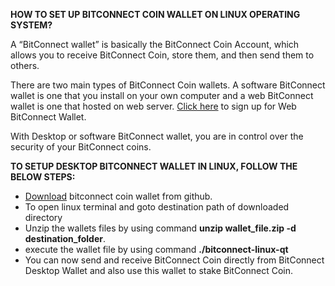 <b>HOW TO SET UP BITCONNECT COIN WALLET ON LINUX OPERATING SYSTEM?</b>

A “BitConnect wallet” is basically the BitConnect Coin Account, which allows you to receive BitConnect Coin, store them, and then send them to others.

There are two main types of BitConnect Coin wallets. A software BitConnect wallet is one that you install on your own computer and a web BitConnect wallet is one that hosted on web server. <a href="https://bitconnect.co/">Click here</a> to sign up for Web BitConnect Wallet.

With Desktop or software BitConnect wallet, you are in control over the security of your BitConnect coins.


<b>TO SETUP DESKTOP BITCONNECT WALLET IN LINUX, FOLLOW THE BELOW STEPS:</b>
<ul>
<li><a href="https://github.com/bitconnectcoin/bitconnectcoin/tree/master/setup/bitconnect-linux-wallet">Download</a> bitconnect coin wallet from github.</li>
<li>To open linux terminal and goto destination path of downloaded directory</li>
<li>Unzip the wallets files by using command <b>unzip wallet_file.zip -d destination_folder</b>.</li>
<li>execute the wallet file by using command <b>./bitconnect-linux-qt</b></li>
<li>You can now send and receive BitConnect Coin directly from BitConnect Desktop Wallet and also use this wallet to stake BitConnect Coin.</li>
</ul>





